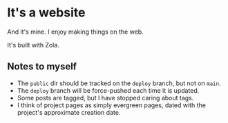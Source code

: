 # It's a website

And it's mine. I enjoy making things on the web.

It's built with Zola.

## Notes to myself

- The `public` dir should be tracked on the `deploy` branch, but not on `main`.
- The `deploy` branch will be force-pushed each time it is updated.
- Some posts are tagged, but I have stopped caring about tags.
- I think of project pages as simply evergreen pages, dated
with the project's approximate creation date.
